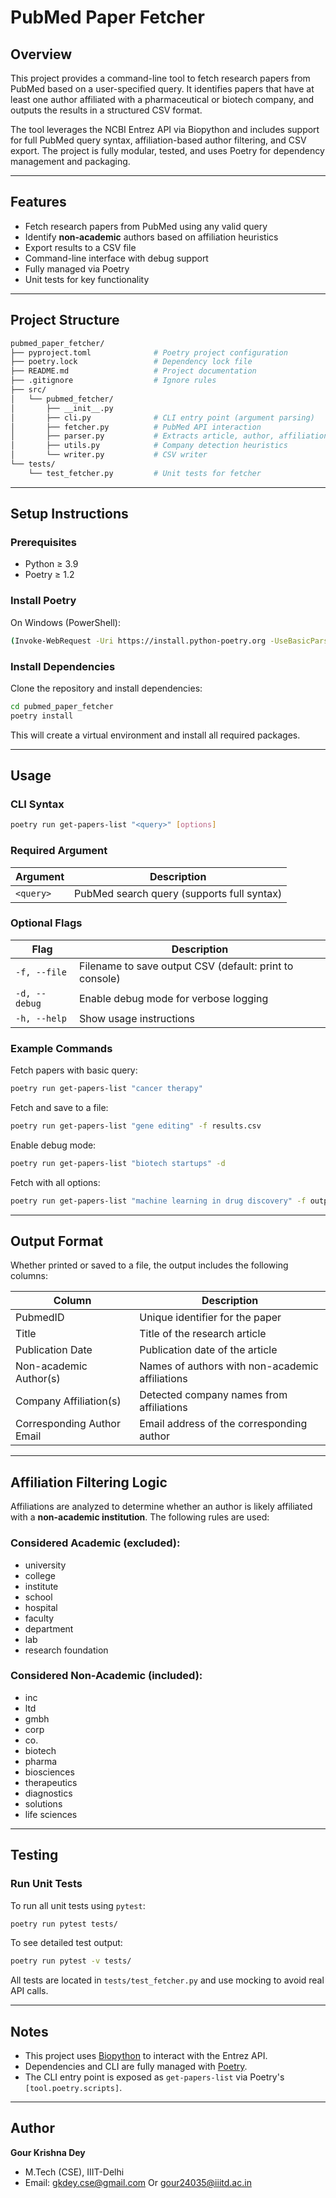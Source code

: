 # PubMed Paper Fetcher

## Overview

This project provides a command-line tool to fetch research papers from PubMed based on a user-specified query. It identifies papers that have at least one author affiliated with a pharmaceutical or biotech company, and outputs the results in a structured CSV format.

The tool leverages the NCBI Entrez API via Biopython and includes support for full PubMed query syntax, affiliation-based author filtering, and CSV export. The project is fully modular, tested, and uses Poetry for dependency management and packaging.

---

## Features

- Fetch research papers from PubMed using any valid query
- Identify <b>non-academic</b> authors based on affiliation heuristics
- Export results to a CSV file
- Command-line interface with debug support
- Fully managed via Poetry
- Unit tests for key functionality

---

## Project Structure

```bash
pubmed_paper_fetcher/
├── pyproject.toml              # Poetry project configuration
├── poetry.lock                 # Dependency lock file
├── README.md                   # Project documentation
├── .gitignore                  # Ignore rules
├── src/
│   └── pubmed_fetcher/
│       ├── __init__.py
│       ├── cli.py              # CLI entry point (argument parsing)
│       ├── fetcher.py          # PubMed API interaction
│       ├── parser.py           # Extracts article, author, affiliation info
│       ├── utils.py            # Company detection heuristics
│       └── writer.py           # CSV writer
└── tests/
    └── test_fetcher.py         # Unit tests for fetcher
````

---

## Setup Instructions

### Prerequisites

* Python ≥ 3.9
* Poetry ≥ 1.2

### Install Poetry

On Windows (PowerShell):

```bash
(Invoke-WebRequest -Uri https://install.python-poetry.org -UseBasicParsing).Content | python -
```

### Install Dependencies

Clone the repository and install dependencies:

```bash
cd pubmed_paper_fetcher
poetry install
```

This will create a virtual environment and install all required packages.

---

## Usage

### CLI Syntax

```bash
poetry run get-papers-list "<query>" [options]
```

### Required Argument

| Argument  | Description                                |
| --------- | ------------------------------------------ |
| `<query>` | PubMed search query (supports full syntax) |

### Optional Flags

| Flag          | Description                                             |
| ------------- | ------------------------------------------------------- |
| `-f, --file`  | Filename to save output CSV (default: print to console) |
| `-d, --debug` | Enable debug mode for verbose logging                   |
| `-h, --help`  | Show usage instructions                                 |

### Example Commands

Fetch papers with basic query:

```bash
poetry run get-papers-list "cancer therapy"
```

Fetch and save to a file:

```bash
poetry run get-papers-list "gene editing" -f results.csv
```

Enable debug mode:

```bash
poetry run get-papers-list "biotech startups" -d
```

Fetch with all options:

```bash
poetry run get-papers-list "machine learning in drug discovery" -f output.csv -d
```

---

## Output Format

Whether printed or saved to a file, the output includes the following columns:

| Column                     | Description                                     |
| -------------------------- | ----------------------------------------------- |
| PubmedID                   | Unique identifier for the paper                 |
| Title                      | Title of the research article                   |
| Publication Date           | Publication date of the article                 |
| Non-academic Author(s)     | Names of authors with non-academic affiliations |
| Company Affiliation(s)     | Detected company names from affiliations        |
| Corresponding Author Email | Email address of the corresponding author       |

---

## Affiliation Filtering Logic

Affiliations are analyzed to determine whether an author is likely affiliated with a **non-academic institution**. The following rules are used:

### Considered Academic (excluded):

* university
* college
* institute
* school
* hospital
* faculty
* department
* lab
* research foundation

### Considered Non-Academic (included):

* inc
* ltd
* gmbh
* corp
* co.
* biotech
* pharma
* biosciences
* therapeutics
* diagnostics
* solutions
* life sciences

---

## Testing

### Run Unit Tests

To run all unit tests using `pytest`:

```bash
poetry run pytest tests/
```

To see detailed test output:

```bash
poetry run pytest -v tests/
```

All tests are located in `tests/test_fetcher.py` and use mocking to avoid real API calls.

---

## Notes

* This project uses [Biopython](https://biopython.org/) to interact with the Entrez API.
* Dependencies and CLI are fully managed with [Poetry](https://python-poetry.org/).
* The CLI entry point is exposed as `get-papers-list` via Poetry's `[tool.poetry.scripts]`.

---

## Author

 **Gour Krishna Dey**
- M.Tech (CSE), IIIT-Delhi
- Email: [gkdey.cse@gmail.com](mailto:gkdey.cse@gmail.com) Or [gour24035@iiitd.ac.in](mailto:gour24035@iiitd.ac.in)

```
